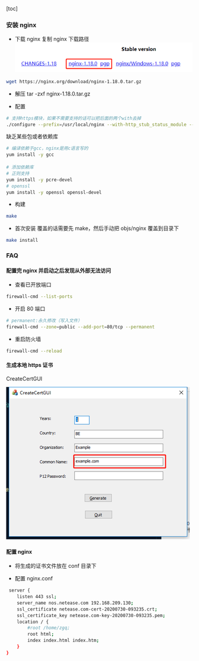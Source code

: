 [toc]

### 安装 nginx

- 下载 nginx
  复制 nginx 下载路径
  ![](../assets/2020-07-30-08-50-48.png)

```sh
wget https://nginx.org/download/nginx-1.18.0.tar.gz
```

- 解压
  tar -zxf nginx-1.18.0.tar.gz

- 配置

```sh
# 支持https模块，如果不需要支持的话可以把后面的两个with去掉
./configure --prefix=/usr/local/nginx --with-http_stub_status_module --with-http_ssl_module
```

缺乏某些包或者依赖库

```sh
# 编译依赖于gcc，nginx是用c语言写的
yum install -y gcc

# 添加依赖库
# 正则支持
yum install -y pcre-devel
# openssl
yum install -y openssl openssl-devel
```

- 构建

```sh
make
```

- 首次安装
  覆盖的话需要先 make，然后手动把 objs/nginx 覆盖到目录下

```sh
make install
```

### FAQ

#### 配置完 nginx 并启动之后发现从外部无法访问

- 查看已开放端口

```sh
firewall-cmd --list-ports
```

- 开启 80 端口

```sh
# permanent:永久修改（写入文件）
firewall-cmd --zone=public --add-port=80/tcp --permanent
```

- 重启防火墙

```sh
firewall-cmd --reload
```

#### 生成本地 https 证书

CreateCertGUI

![](../assets/2020-07-30-09-37-46.png)

#### 配置 nginx

- 将生成的证书文件放在 conf 目录下

- 配置 nginx.conf

```sh
 server {
    listen 443 ssl;
    server_name nos.netease.com 192.168.209.130;
    ssl_certificate netease.com-cert-20200730-093235.crt;
    ssl_certificate_key netease.com-key-20200730-093235.pem;
    location / {
        #root /home/zgq;
        root html;
        index index.html index.htm;
    }
}
```
